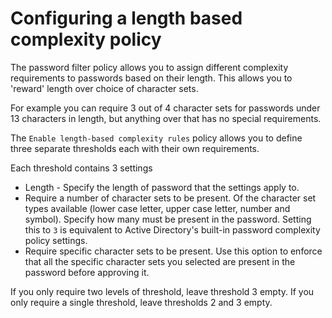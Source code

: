 # Configuring a length based complexity policy

The password filter policy allows you to assign different complexity requirements to passwords based on their length. This allows you to 'reward' length over choice of character sets.

For example you can require 3 out of 4 character sets for passwords under 13 characters in length, but anything over that has no special requirements.

The `Enable length-based complexity rules` policy allows you to define three separate thresholds each with their own requirements.

Each threshold contains 3 settings

* Length - Specify the length of password that the settings apply to.
* Require a number of character sets to be present. Of the character set types available (lower case letter, upper case letter, number and symbol). Specify how many must be present in the password. Setting this to `3` is equivalent to Active Directory's built-in password complexity policy settings.
* Require specific character sets to be present. Use this option to enforce that all the specific character sets you selected are present in the password before approving it.

If you only require two levels of threshold, leave threshold 3 empty. If you only require a single threshold, leave thresholds 2 and 3 empty.
